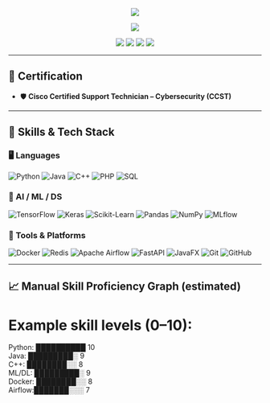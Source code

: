 <!-- Profile Banner -->
<p align="center">
  <img src="https://capsule-render.vercel.app/api?type=waving&color=gradient&height=200&section=header&text=Hi%20there,%20I'm%20YourName%20👋&fontSize=40&fontAlign=center" />
</p>

<!-- Animated Typing -->
<p align="center">
  <img src="https://readme-typing-svg.herokuapp.com?lines=AI/ML+Engineer;Data+Scientist;Software+Engineer;Cybersecurity+Certified;MLOps+Practitioner;Full+Stack+Developer&center=true&width=500&height=45" />
</p>

<!-- Contact Icons -->
<p align="center">
  <a href="mailto:your-email@example.com"><img src="https://img.shields.io/badge/Email-D14836?style=for-the-badge&logo=gmail&logoColor=white"></a>
  <a href="https://linkedin.com/in/yourprofile"><img src="https://img.shields.io/badge/LinkedIn-blue?style=for-the-badge&logo=linkedin"></a>
  <a href="https://github.com/your-github-username"><img src="https://img.shields.io/badge/GitHub-100000?style=for-the-badge&logo=github&logoColor=white"></a>
  <img src="https://komarev.com/ghpvc/?username=your-github-username&style=for-the-badge" />
</p>

---

## 📜 Certification

- 🛡️ **Cisco Certified Support Technician – Cybersecurity (CCST)**

---

## 🧠 Skills & Tech Stack

### 🖥️ Languages
![Python](https://img.shields.io/badge/Python-3776AB.svg?style=for-the-badge&logo=python&logoColor=white)
![Java](https://img.shields.io/badge/Java-ED8B00.svg?style=for-the-badge&logo=java&logoColor=white)
![C++](https://img.shields.io/badge/C++-00599C?style=for-the-badge&logo=c%2B%2B&logoColor=white)
![PHP](https://img.shields.io/badge/PHP-777BB4.svg?style=for-the-badge&logo=php&logoColor=white)
![SQL](https://img.shields.io/badge/SQL-336791.svg?style=for-the-badge&logo=mysql&logoColor=white)

### 🧠 AI / ML / DS
![TensorFlow](https://img.shields.io/badge/TensorFlow-FF6F00.svg?style=for-the-badge&logo=tensorflow&logoColor=white)
![Keras](https://img.shields.io/badge/Keras-D00000.svg?style=for-the-badge&logo=keras&logoColor=white)
![Scikit-Learn](https://img.shields.io/badge/Scikit--Learn-F7931E.svg?style=for-the-badge&logo=scikit-learn&logoColor=white)
![Pandas](https://img.shields.io/badge/Pandas-150458.svg?style=for-the-badge&logo=pandas)
![NumPy](https://img.shields.io/badge/Numpy-013243.svg?style=for-the-badge&logo=numpy)
![MLflow](https://img.shields.io/badge/MLflow-0141FF.svg?style=for-the-badge)

### 🧰 Tools & Platforms
![Docker](https://img.shields.io/badge/Docker-2496ED.svg?style=for-the-badge&logo=docker)
![Redis](https://img.shields.io/badge/Redis-DC382D.svg?style=for-the-badge&logo=redis&logoColor=white)
![Apache Airflow](https://img.shields.io/badge/Apache_Airflow-017CEE?style=for-the-badge&logo=apacheairflow)
![FastAPI](https://img.shields.io/badge/FastAPI-005571?style=for-the-badge&logo=fastapi)
![JavaFX](https://img.shields.io/badge/JavaFX-1B1F29?style=for-the-badge)
![Git](https://img.shields.io/badge/Git-F05032.svg?style=for-the-badge&logo=git&logoColor=white)
![GitHub](https://img.shields.io/badge/GitHub-181717.svg?style=for-the-badge&logo=github)

---

## 📈 Manual Skill Proficiency Graph (estimated)

# Example skill levels (0–10):
Python: ██████████ 10  
Java:   █████████░ 9  
C++:    ████████░░ 8  
ML/DL:  █████████░ 9  
Docker: ████████░░ 8  
Airflow:███████░░░ 7  
